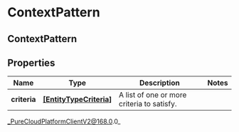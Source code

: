 # ContextPattern

## ContextPattern

## Properties

|Name | Type | Description | Notes|
|------------ | ------------- | ------------- | -------------|
| **criteria** | [**[EntityTypeCriteria]**]([EntityTypeCriteria]) | A list of one or more criteria to satisfy. | |



_PureCloudPlatformClientV2@168.0.0_
